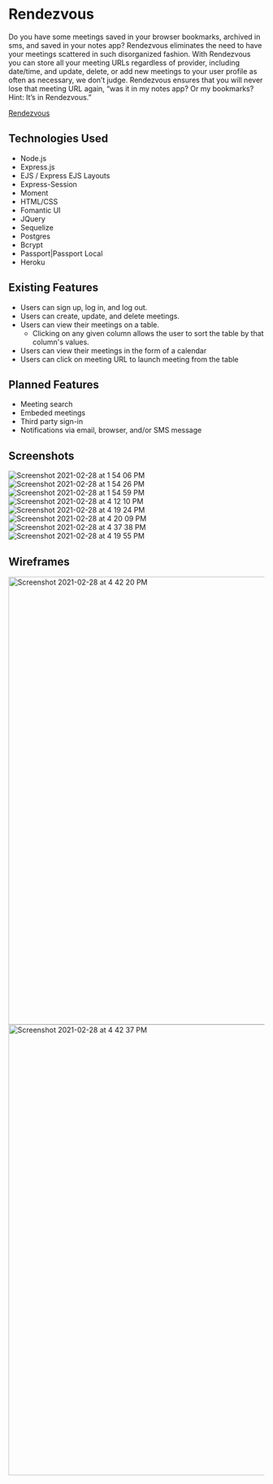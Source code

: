 # Rendezvous

Do you have some meetings saved in your browser bookmarks, archived in sms, and saved in your notes app? Rendezvous eliminates the need to have your meetings scattered in such disorganized fashion. With Rendezvous you can store all your meeting URLs regardless of provider, including date/time, and update, delete, or add new meetings to your user profile as often as necessary, we don’t judge. Rendezvous ensures that you will never lose that meeting URL again, “was it in my notes app? Or my bookmarks? Hint: It’s in Rendezvous.”

[Rendezvous](https://rendezvous-organizer-app.herokuapp.com/)

## Technologies Used

* Node.js
* Express.js
* EJS / Express EJS Layouts
* Express-Session
* Moment
* HTML/CSS
* Fomantic UI
* JQuery
* Sequelize
* Postgres
* Bcrypt
* Passport|Passport Local
* Heroku

## Existing Features

* Users can sign up, log in, and log out.
* Users can create, update, and delete meetings.
* Users can view their meetings on a table. 
   * Clicking on any given column allows the user to sort the table by that column's values.
* Users can view their meetings in the form of a calendar
* Users can click on meeting URL to launch meeting from the table

## Planned Features

* Meeting search
* Embeded meetings
* Third party sign-in
* Notifications via email, browser, and/or SMS message

## Screenshots

![Screenshot 2021-02-28 at 1 54 06 PM](https://user-images.githubusercontent.com/77754537/109439356-dcdd6a00-79e2-11eb-919b-084bb4c57d27.png)
![Screenshot 2021-02-28 at 1 54 26 PM](https://user-images.githubusercontent.com/77754537/109439357-dea72d80-79e2-11eb-9cd7-8e86ea203966.png)
![Screenshot 2021-02-28 at 1 54 59 PM](https://user-images.githubusercontent.com/77754537/109439361-e070f100-79e2-11eb-8aff-fd7f65ddff70.png)
![Screenshot 2021-02-28 at 4 12 10 PM](https://user-images.githubusercontent.com/77754537/109439366-e1a21e00-79e2-11eb-9511-ea446bef48a3.png)
![Screenshot 2021-02-28 at 4 19 24 PM](https://user-images.githubusercontent.com/77754537/109439368-e36be180-79e2-11eb-9a8d-f491165eb1d7.png)
![Screenshot 2021-02-28 at 4 20 09 PM](https://user-images.githubusercontent.com/77754537/109439372-e4047800-79e2-11eb-9172-93b69b04f41a.png)
![Screenshot 2021-02-28 at 4 37 38 PM](https://user-images.githubusercontent.com/77754537/109439489-5c6b3900-79e3-11eb-9c7b-35e33a7213ac.png)
![Screenshot 2021-02-28 at 4 19 55 PM](https://user-images.githubusercontent.com/77754537/109439374-e666d200-79e2-11eb-8256-cff3c467415b.png)

## Wireframes

<img width="880" alt="Screenshot 2021-02-28 at 4 42 20 PM" src="https://user-images.githubusercontent.com/77754537/109439995-74dc5300-79e5-11eb-844f-fe22a3e06024.png">
<img width="886" alt="Screenshot 2021-02-28 at 4 42 37 PM" src="https://user-images.githubusercontent.com/77754537/109439998-76a61680-79e5-11eb-826b-d930724601d6.png">

